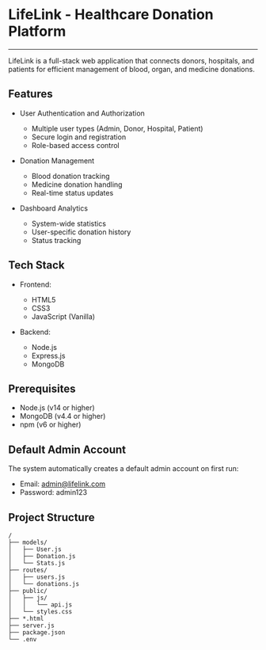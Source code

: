 # LifeLink - Healthcare Donation Platform
---

LifeLink is a full-stack web application that connects donors, hospitals, and patients for efficient management of blood, organ, and medicine donations.

## Features

- User Authentication and Authorization
  - Multiple user types (Admin, Donor, Hospital, Patient)
  - Secure login and registration
  - Role-based access control

- Donation Management
  - Blood donation tracking
  - Medicine donation handling
  - Real-time status updates

- Dashboard Analytics
  - System-wide statistics
  - User-specific donation history
  - Status tracking

## Tech Stack

- Frontend:
  - HTML5
  - CSS3
  - JavaScript (Vanilla)

- Backend:
  - Node.js
  - Express.js
  - MongoDB

## Prerequisites

- Node.js (v14 or higher)
- MongoDB (v4.4 or higher)
- npm (v6 or higher)

## Default Admin Account

The system automatically creates a default admin account on first run:
- Email: admin@lifelink.com
- Password: admin123

## Project Structure

```
/
├── models/
│   ├── User.js
│   ├── Donation.js
│   └── Stats.js
├── routes/
│   ├── users.js
│   └── donations.js
├── public/
│   ├── js/
│   │   └── api.js
│   └── styles.css
├── *.html
├── server.js
├── package.json
└── .env
```
